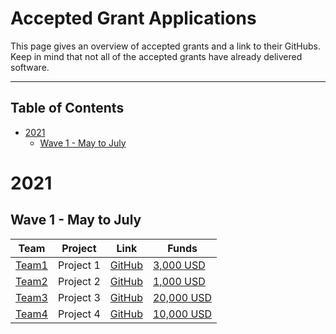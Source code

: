 # Accepted Grant Applications <!-- omit in toc -->

This page gives an overview of accepted grants and a link to their GitHubs. Keep in mind that not all of the accepted grants have already delivered software.

---

## Table of Contents <!-- omit in toc -->

- [2021](#2021)
  - [Wave 1 - May to July](#wave-1---may-to-july)


# 2021

## Wave 1 - May to July

| Team | Project | Link | Funds |
| --- | --- | --- | --- |
| [Team1](https://team.io) | Project 1 | [GitHub](https://github.com/project1) | [3,000 USD](https://explore.vechain.org/) | 
| [Team2](https://team.io) | Project 2 | [GitHub](https://github.com/project2) | [1,000 USD](https://explore.vechain.org/) | 
| [Team3](https://team.io) | Project 3 | [GitHub](https://github.com/project3) | [20,000 USD](https://explore.vechain.org/) | 
| [Team4](https://team.io) | Project 4 | [GitHub](https://github.com/project4) | [10,000 USD](https://explore.vechain.org/) | 


